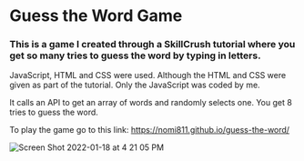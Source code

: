 # Guess the Word Game
### This is a game I created through a SkillCrush tutorial where you get so many tries to guess the word by typing in letters.

JavaScript, HTML and CSS were used. Although the HTML and CSS were given as part of the tutorial. Only the JavaScript was coded by me.

It calls an API to get an array of words and randomly selects one. You get 8 tries to guess the word.

To play the game go to this link:
https://nomi811.github.io/guess-the-word/

![Screen Shot 2022-01-18 at 4 21 05 PM](https://user-images.githubusercontent.com/17016297/150030721-a7bb68cc-5abc-4b64-803f-edb7332e2ecb.png)
